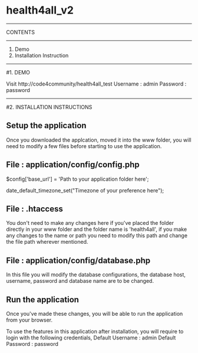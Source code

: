 health4all_v2
=============
**********************************************************************************************************
CONTENTS
**********************************************************************************************************
1. Demo
2. Installation Instruction

***********************************************************************************************************
#1. DEMO

Visit http://code4community/health4all_test
Username : admin
Password : password


***********************************************************************************************************
#2. INSTALLATION INSTRUCTIONS

Setup the application
-----------------------------------
Once you downloaded the applcation, moved it into the www folder, you will need to modify a few files before
starting to use the application.

File : application/config/config.php
------------------------------------
$config['base_url'] = 'Path to your application folder here';

date_default_timezone_set("Timezone of your preference here");

File : .htaccess
------------------------------------
You don't need to make any changes here if you've placed the folder directly in your www folder and the folder name
is 'health4all', if you make any changes to the name or path you need to modify this path and change the file path wherever mentioned.

File : application/config/database.php
------------------------------------
In this file you will modify the database configurations, 
the database host, username, password and database name are to be changed.


Run the application
-------------------------------------
Once you've made these changes, you will be able to run the application from your browser.

To use the features in this application after installation, you will require to login with the following credentials,
Default Username : admin
Default Password : password

